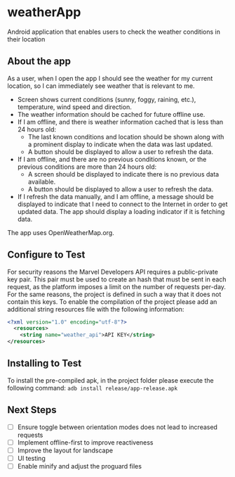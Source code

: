 # weatherApp
Android application that enables users to check the weather conditions in their location

## About the app
As a user, when I open the app I should see the weather for my current location, so I can immediately see weather that is relevant to me.

 * Screen shows current conditions (sunny, foggy, raining, etc.), temperature, wind speed and direction.
 * The weather information should be cached for future offline use.
 * If I am offline, and there is weather information cached that is less than 24 hours old:
    * The last known conditions and location should be shown along with a prominent display to indicate when the data was last updated.
    * A button should be displayed to allow a user to refresh the data.
 * If I am offline, and there are no previous conditions known, or the previous conditions are more than 24 hours old:
    * A screen should be displayed to indicate there is no previous data available.
    * A button should be displayed to allow a user to refresh the data.
* If I refresh the data manually, and I am offline, a message should be displayed to indicate that I need to connect to the Internet in order to get updated data. The app should display a loading indicator if it is fetching data.

The app uses OpenWeatherMap.org.

## Configure to Test
For security reasons the Marvel Developers API requires a public-private key pair. This pair must be used to create an hash that must be sent in each request, as the platform imposes a limit on the
number of requests per-day. For the same reasons, the project is defined in such a way that it does not contain this keys. To enable the compilation of the project please add an additional string
resources file with the following information:

```xml
<?xml version="1.0" encoding="utf-8"?>
  <resources>
    <string name="weather_api">API KEY</string>
</resources>
```

## Installing to Test

To install the pre-compiled apk, in the project folder please execute the following command:
`adb install release/app-release.apk`

## Next Steps
 - [ ] Ensure toggle between orientation modes does not lead to increased requests
 - [ ] Implement offline-first to improve reactiveness
 - [ ] Improve the layout for landscape
 - [ ] UI testing
 - [ ] Enable minify and adjust the proguard files